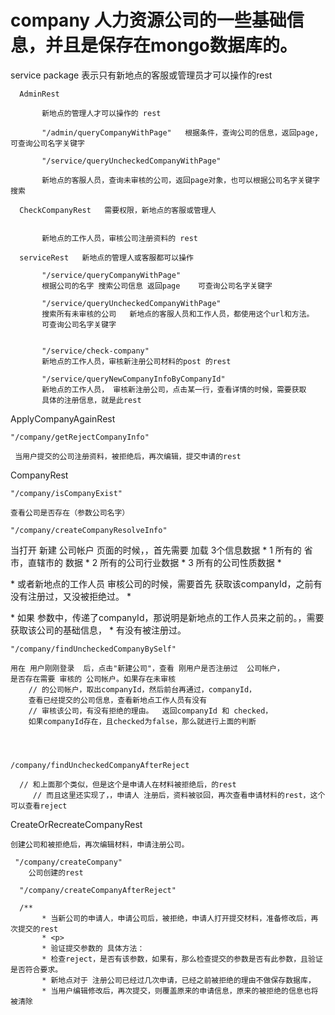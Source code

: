 # company  人力资源公司的一些基础信息，并且是保存在mongo数据库的。


service package  表示只有新地点的客服或管理员才可以操作的rest

      AdminRest
      
           新地点的管理人才可以操作的 rest
           
           "/admin/queryCompanyWithPage"   根据条件，查询公司的信息，返回page,可查询公司名字关键字
           
           "/service/queryUncheckedCompanyWithPage"
           
           新地点的客服人员，查询未审核的公司，返回page对象，也可以根据公司名字关键字搜索

      CheckCompanyRest   需要权限，新地点的客服或管理人
         
           
           新地点的工作人员，审核公司注册资料的 rest
           
      serviceRest   新地点的管理人或客服都可以操作
      
           "/service/queryCompanyWithPage"
           根据公司的名字 搜索公司信息 返回page    可查询公司名字关键字
           
           "/service/queryUncheckedCompanyWithPage"
           搜索所有未审核的公司   新地点的客服人员和工作人员，都使用这个url和方法。
           可查询公司名字关键字
           
           
           "/service/check-company"
           新地点的工作人员，审核新注册公司材料的post 的rest
           
           "/service/queryNewCompanyInfoByCompanyId"
           新地点的工作人员， 审核新注册公司，点击某一行，查看详情的时候，需要获取
           具体的注册信息，就是此rest

     
ApplyCompanyAgainRest

    "/company/getRejectCompanyInfo"  
    
     当用户提交的公司注册资料，被拒绝后，再次编辑，提交申请的rest
     

     
CompanyRest

    
    "/company/isCompanyExist"
    
    查看公司是否存在（参数公司名字）
    
    "/company/createCompanyResolveInfo"
   当打开  新建 公司帐户 页面的时候，，首先需要 加载 3个信息数据
        * 1  所有的 省市，直辖市的 数据
        * 2  所有的公司行业数据
        * 3  所有的公司性质数据
        * <p>
        * 或者新地点的工作人员 审核公司的时候，需要首先 获取该companyId，之前有没有注册过，又没被拒绝过。
        * <p>
        * 如果 参数中，传递了companyId，那说明是新地点的工作人员来之前的。，需要获取该公司的基础信息，
        * 有没有被注册过。
         
 
         
    "/company/findUncheckedCompanyBySelf"
    
    用在 用户刚刚登录  后，点击"新建公司"，查看 刚用户是否注册过  公司帐户，
    是否存在需要 审核的 公司帐户。如果存在未审核
        // 的公司帐户，取出companyId，然后前台再通过，companyId，
        查看已经提交的公司信息，查看新地点工作人员有没有
        // 审核该公司，有没有拒绝的理由。  返回companyId 和 checked，
        如果companyId存在，且checked为false，那么就进行上面的判断
        
        
    
     
    /company/findUncheckedCompanyAfterReject
     
      // 和上面那个类似，但是这个是申请人在材料被拒绝后，的rest
         // 而且这里还实现了，，申请人 注册后，资料被驳回，再次查看申请材料的rest，这个可以查看reject
        
    
CreateOrRecreateCompanyRest

    创建公司和被拒绝后，再次编辑材料，申请注册公司。
    
     "/company/createCompany"
        公司创建的rest
        
      "/company/createCompanyAfterReject"
      
      /**
           * 当新公司的申请人，申请公司后，被拒绝，申请人打开提交材料，准备修改后，再次提交的rest
           * <p>
           * 验证提交参数的 具体方法：
           * 检查reject，是否有该参数，如果有，那么检查提交的参数是否有此参数，且验证是否符合要求。
           * 新地点对于 注册公司已经过几次申请，已经之前被拒绝的理由不做保存数据库，
           * 当用户编辑修改后，再次提交，则覆盖原来的申请信息，原来的被拒绝的信息也将被清除